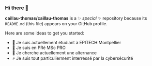 ### Hi there 👋
**caillau-thomas/caillau-thomas** is a ✨ _special_ ✨ repository because its `README.md` (this file) appears on your GitHub profile.

Here are some ideas to get you started:

- 🔭 Je suis actuellement étudiant à EPITECH Montpellier
- 🌱 Je suis en PRé MSc PRO
- 👯 Je cherche actuellement une alternance
- ⚡ Je suis tout particulierment interressé par la cybersécurité
